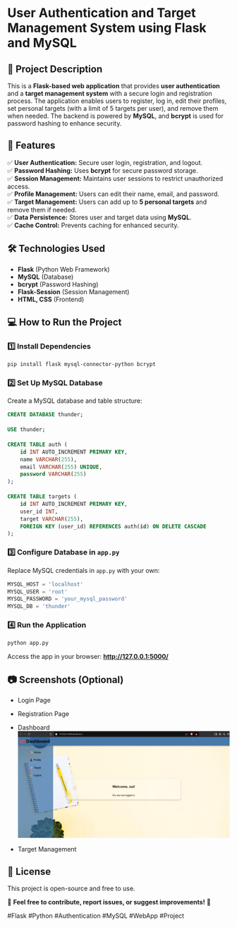# **User Authentication and Target Management System using Flask and MySQL**  

## **📌 Project Description**  
This is a **Flask-based web application** that provides **user authentication** and a **target management system** with a secure login and registration process. The application enables users to register, log in, edit their profiles, set personal targets (with a limit of 5 targets per user), and remove them when needed. The backend is powered by **MySQL**, and **bcrypt** is used for password hashing to enhance security.

## **🚀 Features**  
✅ **User Authentication:** Secure user login, registration, and logout.  
✅ **Password Hashing:** Uses **bcrypt** for secure password storage.  
✅ **Session Management:** Maintains user sessions to restrict unauthorized access.  
✅ **Profile Management:** Users can edit their name, email, and password.  
✅ **Target Management:** Users can add up to **5 personal targets** and remove them if needed.  
✅ **Data Persistence:** Stores user and target data using **MySQL**.  
✅ **Cache Control:** Prevents caching for enhanced security.  

## **🛠️ Technologies Used**  
- **Flask** (Python Web Framework)  
- **MySQL** (Database)  
- **bcrypt** (Password Hashing)  
- **Flask-Session** (Session Management)  
- **HTML, CSS** (Frontend)  

## **💻 How to Run the Project**  

### **1️⃣ Install Dependencies**  
```bash
pip install flask mysql-connector-python bcrypt
```

### **2️⃣ Set Up MySQL Database**  
Create a MySQL database and table structure:  
```sql
CREATE DATABASE thunder;

USE thunder;

CREATE TABLE auth (
    id INT AUTO_INCREMENT PRIMARY KEY,
    name VARCHAR(255),
    email VARCHAR(255) UNIQUE,
    password VARCHAR(255)
);

CREATE TABLE targets (
    id INT AUTO_INCREMENT PRIMARY KEY,
    user_id INT,
    target VARCHAR(255),
    FOREIGN KEY (user_id) REFERENCES auth(id) ON DELETE CASCADE
);
```

### **3️⃣ Configure Database in `app.py`**  
Replace MySQL credentials in `app.py` with your own:
```python
MYSQL_HOST = 'localhost'
MYSQL_USER = 'root'
MYSQL_PASSWORD = 'your_mysql_password'
MYSQL_DB = 'thunder'
```

### **4️⃣ Run the Application**  
```bash
python app.py
```
Access the app in your browser: **http://127.0.0.1:5000/**  



## **📷 Screenshots (Optional)**  
- Login Page  
- Registration Page  
- Dashboard
![Dashboard](https://raw.githubusercontent.com/Harshad-Kanire/User-Authentication-and-Target-Management-System-/main/images/dashboard.png)

- Target Management  

## **📜 License**  
This project is open-source and free to use.  

🔗 **Feel free to contribute, report issues, or suggest improvements!** 🚀  

#Flask #Python #Authentication #MySQL #WebApp #Project
